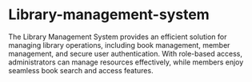 # Library-management-system
The Library Management System provides an efficient solution for managing library operations, including book management, member management, and secure user authentication. With role-based access, administrators can manage resources effectively, while members enjoy seamless book search and access features.
